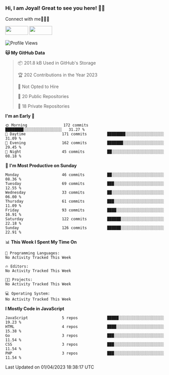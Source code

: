 ### Hi, I am Joyal! Great to see you here! 👨‍💻

Connect with me🧑🏼‍💻

[<img src="https://img.shields.io/badge/--twitter?label=Twitter&logo=Twitter&style=social"  width="72px" height="28px">](https://twitter.com/joyalDev) [<img src="https://img.shields.io/badge/--linkedin?label=LinkedIn&logo=LinkedIn&style=social"  width="72px" height="28px">](https://www.linkedin.com/in/joyal-raphel-588760191/)



<!--START_SECTION:waka-->
![Profile Views](http://img.shields.io/badge/Profile%20Views-25-blue)

**🐱 My GitHub Data** 

> 📦 201.8 kB Used in GitHub's Storage 
 > 
> 🏆 202 Contributions in the Year 2023
 > 
> 🚫 Not Opted to Hire
 > 
> 📜 20 Public Repositories 
 > 
> 🔑 18 Private Repositories 
 > 
**I'm an Early 🐤** 

```text
🌞 Morning                172 commits         ████████░░░░░░░░░░░░░░░░░   31.27 % 
🌆 Daytime                171 commits         ████████░░░░░░░░░░░░░░░░░   31.09 % 
🌃 Evening                162 commits         ███████░░░░░░░░░░░░░░░░░░   29.45 % 
🌙 Night                  45 commits          ██░░░░░░░░░░░░░░░░░░░░░░░   08.18 % 
```
📅 **I'm Most Productive on Sunday** 

```text
Monday                   46 commits          ██░░░░░░░░░░░░░░░░░░░░░░░   08.36 % 
Tuesday                  69 commits          ███░░░░░░░░░░░░░░░░░░░░░░   12.55 % 
Wednesday                33 commits          ██░░░░░░░░░░░░░░░░░░░░░░░   06.00 % 
Thursday                 61 commits          ███░░░░░░░░░░░░░░░░░░░░░░   11.09 % 
Friday                   93 commits          ████░░░░░░░░░░░░░░░░░░░░░   16.91 % 
Saturday                 122 commits         ██████░░░░░░░░░░░░░░░░░░░   22.18 % 
Sunday                   126 commits         ██████░░░░░░░░░░░░░░░░░░░   22.91 % 
```


📊 **This Week I Spent My Time On** 

```text
💬 Programming Languages: 
No Activity Tracked This Week

🔥 Editors: 
No Activity Tracked This Week

🐱‍💻 Projects: 
No Activity Tracked This Week

💻 Operating System: 
No Activity Tracked This Week
```

**I Mostly Code in JavaScript** 

```text
JavaScript               5 repos             █████░░░░░░░░░░░░░░░░░░░░   19.23 % 
HTML                     4 repos             ████░░░░░░░░░░░░░░░░░░░░░   15.38 % 
Go                       3 repos             ███░░░░░░░░░░░░░░░░░░░░░░   11.54 % 
CSS                      3 repos             ███░░░░░░░░░░░░░░░░░░░░░░   11.54 % 
PHP                      3 repos             ███░░░░░░░░░░░░░░░░░░░░░░   11.54 % 
```




 Last Updated on 01/04/2023 18:38:17 UTC
<!--END_SECTION:waka-->
